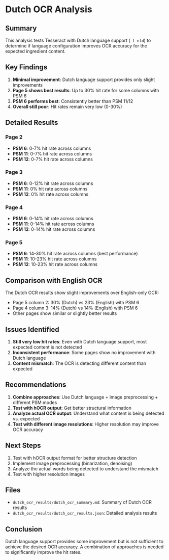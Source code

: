 




# Dutch OCR Analysis

## Summary

This analysis tests Tesseract with Dutch language support (`-l nld`) to determine if language configuration improves OCR accuracy for the expected ingredient content.

## Key Findings

1. **Minimal improvement**: Dutch language support provides only slight improvements
2. **Page 5 shows best results**: Up to 30% hit rate for some columns with PSM 6
3. **PSM 6 performs best**: Consistently better than PSM 11/12
4. **Overall still poor**: Hit rates remain very low (0-30%)

## Detailed Results

### Page 2
- **PSM 6**: 0-7% hit rate across columns
- **PSM 11**: 0-7% hit rate across columns
- **PSM 12**: 0-7% hit rate across columns

### Page 3
- **PSM 6**: 0-12% hit rate across columns
- **PSM 11**: 0% hit rate across columns
- **PSM 12**: 0% hit rate across columns

### Page 4
- **PSM 6**: 0-14% hit rate across columns
- **PSM 11**: 0-14% hit rate across columns
- **PSM 12**: 0-14% hit rate across columns

### Page 5
- **PSM 6**: 14-30% hit rate across columns (best performance)
- **PSM 11**: 10-23% hit rate across columns
- **PSM 12**: 10-23% hit rate across columns

## Comparison with English OCR

The Dutch OCR results show slight improvements over English-only OCR:
- Page 5 column 2: 30% (Dutch) vs 23% (English) with PSM 6
- Page 4 column 3: 14% (Dutch) vs 14% (English) with PSM 6
- Other pages show similar or slightly better results

## Issues Identified

1. **Still very low hit rates**: Even with Dutch language support, most expected content is not detected
2. **Inconsistent performance**: Some pages show no improvement with Dutch language
3. **Content mismatch**: The OCR is detecting different content than expected

## Recommendations

1. **Combine approaches**: Use Dutch language + image preprocessing + different PSM modes
2. **Test with hOCR output**: Get better structural information
3. **Analyze actual OCR output**: Understand what content is being detected vs. expected
4. **Test with different image resolutions**: Higher resolution may improve OCR accuracy

## Next Steps

1. Test with hOCR output format for better structure detection
2. Implement image preprocessing (binarization, denoising)
3. Analyze the actual words being detected to understand the mismatch
4. Test with higher resolution images

## Files

- `dutch_ocr_results/dutch_ocr_summary.md`: Summary of Dutch OCR results
- `dutch_ocr_results/dutch_ocr_results.json`: Detailed analysis results

## Conclusion

Dutch language support provides some improvement but is not sufficient to achieve the desired OCR accuracy. A combination of approaches is needed to significantly improve the hit rates.



